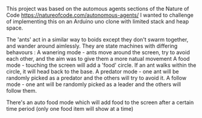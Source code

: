 This project was based on the automous agents sections of the Nature of Code
https://natureofcode.com/autonomous-agents/
I wanted to challenge of implementing this on an Arduino uno clone with limited stack and heap space.

The 'ants' act in a similar way to boids except they don't swarm together, and wander around aimlessly.
They are state machines with differing behavours :
A wanering mode - ants move around the screen, try to avoid each other, and the aim was to give them a more natual movement
A food mode - touching the screen will add a 'food' circle. If an ant walks within the circle, it will head back to the base.
A predator mode - one ant will be randomly picked as a predator and the others will try to avoid it.
A follow mode - one ant will be randomly picked as a leader and the others will follow them.

There's an auto food mode which will add food to the screen after a certain time period (only one food item will show at a time)
